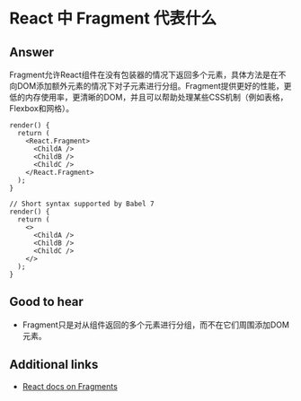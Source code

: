 # React 中 Fragment 代表什么

## Answer

Fragment允许React组件在没有包装器的情况下返回多个元素，具体方法是在不向DOM添加额外元素的情况下对子元素进行分组。Fragment提供更好的性能，更低的内存使用率，更清晰的DOM，并且可以帮助处理某些CSS机制（例如表格，Flexbox和网格）。

```es6
render() {
  return (
    <React.Fragment>
      <ChildA />
      <ChildB />
      <ChildC />
    </React.Fragment>
  );
}

// Short syntax supported by Babel 7
render() {
  return (
    <>
      <ChildA />
      <ChildB />
      <ChildC />
    </>
  );
}
```

## Good to hear

* Fragment只是对从组件返回的多个元素进行分组，而不在它们周围添加DOM元素。

## Additional links

* [React docs on Fragments](https://reactjs.org/docs/fragments.html)

<!-- tags: (react,javascript) -->

<!-- expertise: (2) -->
